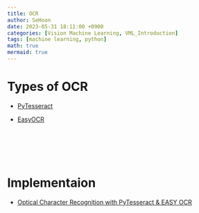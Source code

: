 ```yaml
---
title: OCR
author: SeHoon
date: 2023-05-31 18:11:00 +0900
categories: [Vision Machine Learning, VML_Introduction]
tags: [machine learning, python]
math: true
mermaid: true
---
```


# Types of OCR

+ [PyTesseract](https://csh970605.github.io/posts/PyTesseract/)

+ [EasyOCR](https://csh970605.github.io/posts/EasyOCR/)


<br><br><br><br>

# Implementaion

+ [Optical Character Recognition with PyTesseract & EASY OCR](https://github.com/csh970605/Modern_Computer_Vision/blob/main/OpenCV/31.%20OCR%20with%20PyTesseract%20and%20EasyOCR.ipynb)